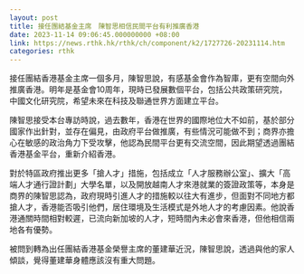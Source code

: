 ```yaml
---
layout: post
title: 接任團結基金主席　陳智思相信民間平台有利推廣香港
date: 2023-11-14 09:06:45.000000000 +08:00
link: https://news.rthk.hk/rthk/ch/component/k2/1727726-20231114.htm
categories: rthk
---
```


接任團結香港基金主席一個多月，陳智思說，有感基金會作為智庫，更有空間向外推廣香港。明年是基金會10周年，現時已發展數個平台，包括公共政策研究院，中國文化研究院，希望未來在科技及聯通世界方面建立平台。

陳智思接受本台專訪時說，過去數年，香港在世界的國際地位大不如前，基於部分國家作出針對，並存在偏見，由政府平台做推廣，有些情況可能做不到；商界亦擔心在敏感的政治角力下受攻擊，他認為民間平台更有交流空間，因此期望透過團結香港基金平台，重新介紹香港。

對於特區政府推出更多「搶人才」措施，包括成立「人才服務辦公室」、擴大「高端人才通行證計劃」大學名單，以及開放越南人才來港就業的簽證政策等，本身是商界的陳智思認為，政府現時引進人才的措施較以往大有進步，但面對不同地方都搶人才，香港能否吸引他們，居住環境及生活模式是外地人才的考慮因素。他說香港通關時間相對較遲，已流向新加坡的人才，短時間內未必會來香港，但他相信兩地各有優勢。

被問到轉為出任團結香港基金榮譽主席的董建華近況，陳智思說，透過與他的家人傾談，覺得董建華身體應該沒有重大問題。
